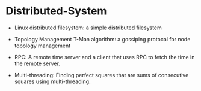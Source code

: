 # Distributed-System

- Linux distributed filesystem: a simple distributed filesystem

- Topology Management T-Man algorithm: a gossiping protocal for node topology management 

- RPC: A remote time server and a client that uses RPC to fetch the time in the remote server.    

- Multi-threading:  Finding perfect squares that are sums of consecutive squares using multi-threading.
